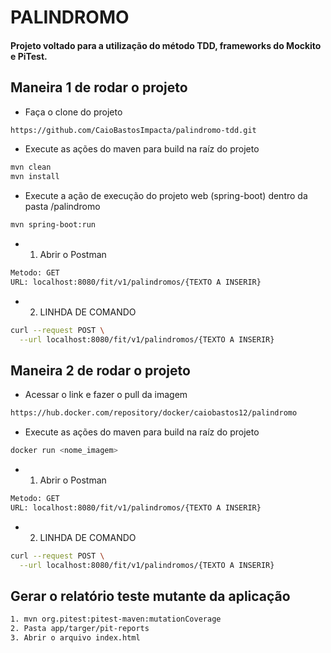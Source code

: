 # PALINDROMO
#### Projeto voltado para a utilização do método TDD, frameworks do Mockito e PiTest.

## Maneira 1 de rodar o projeto

* Faça o clone do projeto
```bash
https://github.com/CaioBastosImpacta/palindromo-tdd.git
```

* Execute as ações do maven para build na raíz do projeto
```bash
mvn clean
mvn install
```

* Execute a ação de execução do projeto web (spring-boot) dentro da pasta /palindromo
```bash
mvn spring-boot:run
```

* 1. Abrir o Postman
```bash
Metodo: GET
URL: localhost:8080/fit/v1/palindromos/{TEXTO A INSERIR}
```

* 2. LINHDA DE COMANDO
```bash
curl --request POST \
  --url localhost:8080/fit/v1/palindromos/{TEXTO A INSERIR}
```

## Maneira 2 de rodar o projeto

* Acessar o link e fazer o pull da imagem
```bash
https://hub.docker.com/repository/docker/caiobastos12/palindromo
```

* Execute as ações do maven para build na raíz do projeto
```bash
docker run <nome_imagem>
```

* 1. Abrir o Postman
```bash
Metodo: GET
URL: localhost:8080/fit/v1/palindromos/{TEXTO A INSERIR}
```

* 2. LINHDA DE COMANDO
```bash
curl --request POST \
  --url localhost:8080/fit/v1/palindromos/{TEXTO A INSERIR}
```

## Gerar o relatório teste mutante da aplicação
```bash
1. mvn org.pitest:pitest-maven:mutationCoverage
2. Pasta app/targer/pit-reports
3. Abrir o arquivo index.html
```